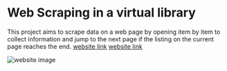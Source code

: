# Web Scraping in a virtual library

This project aims to scrape data on a web page by opening item by item to collect information and jump to the next page if the listing on the current page reaches the end. [website link](https://books.toscrape.com) <a href="https://books.toscrape.com" target="blank">website link</a>

![website image](https://toscrape.com/img/books.png)
